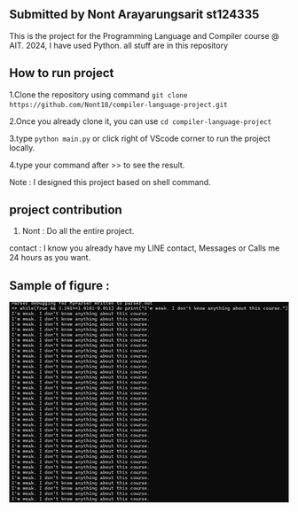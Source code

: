 ## Submitted by Nont Arayarungsarit st124335
This is the project for the Programming Language and Compiler course @ AIT. 2024, I have used Python.
all stuff are in this repository


## How to run project
1.Clone the repository using command `git clone https://github.com/Nont18/compiler-language-project.git`      

2.Once you already clone it, you can use `cd compiler-language-project`         

3.type `python main.py` or click right of VScode corner to run the project locally.     

4.type your command after >> to see the result.       

Note : I designed this project based on shell command.       


## project contribution
1. Nont : Do all the entire project.     

contact : I know you already have my LINE contact, Messages or Calls me 24 hours as you want.    


## Sample of figure :                 

![!\[alt text\](image-2.png)](imag/Picture1.png)


